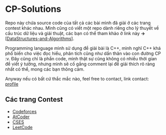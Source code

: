 # CP-Solutions
Repo này chứa source code của tất cả các bài mình đã giải ở các trang contest khác nhau. Mình cũng có viết một repo dành riêng cho lý thuyết về cấu trúc dữ liệu và giải thuật, các bạn có thể tham khảo ở link này **->** [[DataStructures-and-Algorithms](https://github.com/nghoanglong/DataStrutures-and-Algorithms)].

Programming language mình sử dụng để giải bài là C++, mình nghĩ C++ khá phổ biến cho việc đọc hiểu, phân tích cũng như dấn thân vào con đường CP :v. Đây cũng chỉ là phần code, mình thật sự cũng không có nhiều thời gian để viết ý tưởng, nhưng mình sẽ cố gắng comment lại để giải thích rõ ràng nhất có thể, mong các bạn thông cảm.

Anyway nếu có bất cứ thắc mắc nào, feel free to contact, link contact: [profile](https://nghoanglong.github.io/)

## Các trang Contest

  - [Codeforces](https://codeforces.com/)
  - [AtCoder](https://atcoder.jp/contests/)
  - [CSES](https://cses.fi/)
  - [LeetCode](https://leetcode.com/)